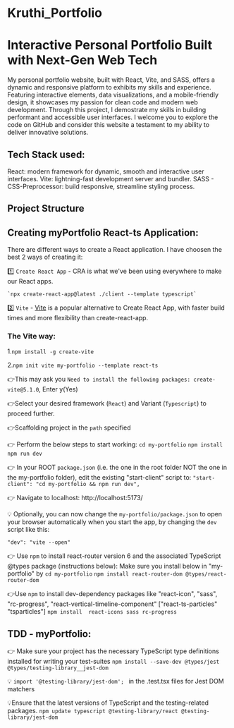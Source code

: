 # Kruthi_Portfolio

# Interactive Personal Portfolio Built with Next-Gen Web Tech

My personal portfolio website, built with React, Vite, and SASS, offers a dynamic and responsive platform to exhibits my skills and experience. Featuring interactive elements, data visualizations, and a mobile-friendly design, it showcases my passion for clean code and modern web development. Through this project, I demostrate my skills in building performant and accessible user interfaces. I welcome you to explore the code on GitHub and consider this website a testament to my ability to deliver innovative solutions.

## Tech Stack used:

React: modern framework for dynamic, smooth and interactive user interfaces.
Vite: lightning-fast development server and bundler.
SASS - CSS-Preprocessor: build responsive, streamline styling process.

## Project Structure

## Creating myPortfolio React-ts Application:

There are different ways to create a React application. I have choosen the best 2 ways of creating it:

1️⃣ `Create React App` - CRA is what we've been using everywhere to make our React apps.

```
`npx create-react-app@latest ./client --template typescript`
```

2️⃣ `Vite` - [Vite](https://vitejs.dev/guide/) is a popular alternative to Create React App, with faster build times and more flexibility than create-react-app.

### The Vite way:

<!-- To install Vite globally: -->

1.`npm install -g create-vite`

<!-- To initialise the Vite app with React-ts : -->

2.`npm init vite my-portfolio --template react-ts`

👉This may ask you
`Need to install the following packages: create-vite@5.1.0`, Enter y(Yes)

👉Select your desired framework (`React`) and Variant (`Typescript`) to proceed further.

👉Scaffolding project in the `path` specified

👉 Perform the below steps to start working:
`cd my-portfolio`
`npm install`
`npm run dev`

👉 In your ROOT `package.json` (i.e. the one in the root folder NOT the one in the my-portfolio folder), edit the existing "start-client" script to:
`"start-client": "cd my-portfolio && npm run dev",`

👉 Navigate to localhost: http://localhost:5173/

💡 Optionally, you can now change the `my-portfolio/package.json` to open your browser automatically when you start the app, by changing the `dev` script like this:

`"dev": "vite --open"`

👉 Use `npm` to install react-router version 6 and the associated TypeScript @types package (instructions below):
Make sure you install below in "my-portfolio" by `cd my-portfolio`
`npm install react-router-dom @types/react-router-dom`

👉Use `npm` to install dev-dependency packages like "react-icon", "sass", "rc-progress", "react-vertical-timeline-component" ["react-ts-particles" "tsparticles"]
`npm install  react-icons sass rc-progress`

## TDD - myPortfolio:

👉 Make sure your project has the necessary TypeScript type definitions installed for writing your test-suites
`npm install --save-dev @types/jest @types/testing-library__jest-dom`

💡 `import '@testing-library/jest-dom'; ` in the .test.tsx files for Jest DOM matchers

💡Ensure that the latest versions of TypeScript and the testing-related packages.
`npm update typescript @testing-library/react @testing-library/jest-dom`

